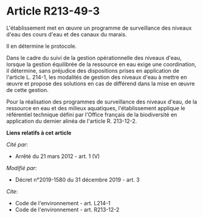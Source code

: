 # Article R213-49-3

L'établissement met en œuvre un programme de surveillance des niveaux d'eau des cours d'eau et des canaux du marais.

Il en détermine le protocole.

Dans le cadre du suivi de la gestion opérationnelle des niveaux d'eau, lorsque la gestion équilibrée de la ressource en eau
exige une coordination, il détermine, sans préjudice des dispositions prises en application de l'article L. 214-1, les
modalités de gestion des niveaux d'eau à mettre en œuvre et propose des solutions en cas de différend dans la mise en œuvre
de cette gestion.

Pour la réalisation des programmes de surveillance des niveaux d'eau, de la ressource en eau et des milieux aquatiques,
l'établissement applique le référentiel technique défini par l'Office français de la biodiversité en application du dernier
alinéa de l'article R. 213-12-2.

**Liens relatifs à cet article**

_Cité par_:

  - Arrêté du 21 mars 2012 - art. 1 (V)

_Modifié par_:

  - Décret n°2019-1580 du 31 décembre 2019 - art. 3

_Cite_:

  - Code de l'environnement - art. L214-1
  - Code de l'environnement - art. R213-12-2
